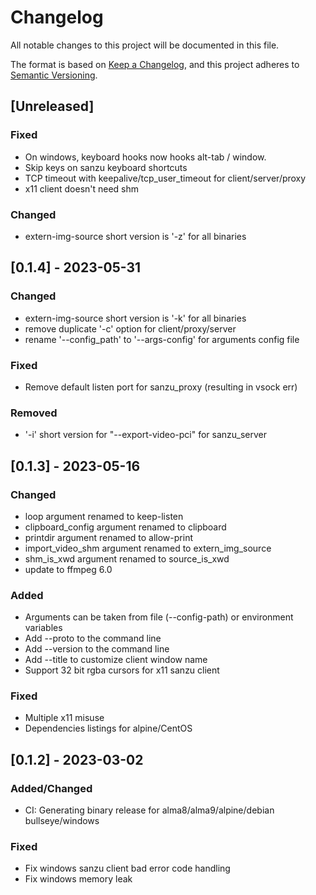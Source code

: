 # Changelog

All notable changes to this project will be documented in this file.

The format is based on [Keep a Changelog](https://keepachangelog.com/en/1.0.0/),
and this project adheres to [Semantic Versioning](https://semver.org/spec/v2.0.0.html).

## [Unreleased]
### Fixed
- On windows, keyboard hooks now hooks alt-tab / window.
- Skip keys on sanzu keyboard shortcuts
- TCP timeout with keepalive/tcp_user_timeout for client/server/proxy
- x11 client doesn't need shm
### Changed
- extern-img-source short version is '-z' for all binaries

## [0.1.4] - 2023-05-31

### Changed
- extern-img-source short version is '-k' for all binaries
- remove duplicate '-c' option for client/proxy/server
- rename '--config_path' to '--args-config' for arguments config file
### Fixed
- Remove default listen port for sanzu_proxy (resulting in vsock err)
### Removed
- '-i' short version for "--export-video-pci" for sanzu_server

## [0.1.3] - 2023-05-16

### Changed
- loop argument renamed to keep-listen
- clipboard_config argument renamed to clipboard
- printdir argument renamed to allow-print
- import_video_shm argument renamed to extern_img_source
- shm_is_xwd argument renamed to source_is_xwd
- update to ffmpeg 6.0

### Added
- Arguments can be taken from file (--config-path) or environment variables
- Add --proto to the command line
- Add --version to the command line
- Add --title to customize client window name
- Support 32 bit rgba cursors for x11 sanzu client

### Fixed
- Multiple x11 misuse
- Dependencies listings for alpine/CentOS

## [0.1.2] - 2023-03-02

### Added/Changed

- CI: Generating binary release for alma8/alma9/alpine/debian bullseye/windows

### Fixed

- Fix windows sanzu client bad error code handling
- Fix windows memory leak
